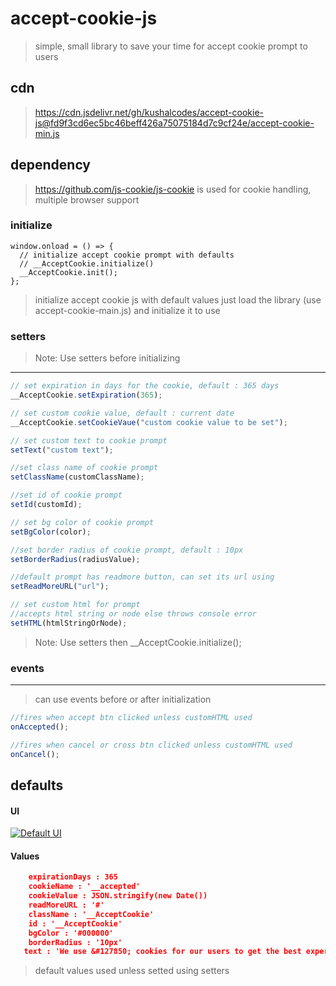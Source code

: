 # accept-cookie-js

> simple, small library to save your time for accept cookie prompt to users

## cdn

> https://cdn.jsdelivr.net/gh/kushalcodes/accept-cookie-js@fd9f3cd6ec5bc46beff426a75075184d7c9cf24e/accept-cookie-min.js

## dependency

> https://github.com/js-cookie/js-cookie is used for cookie handling, multiple browser support

### initialize

    window.onload = () => {
      // initialize accept cookie prompt with defaults
      // __AcceptCookie.initialize()
      __AcceptCookie.init();
    };

> initialize accept cookie js with default values
> just load the library (use accept-cookie-main.js) and initialize it to use

### setters

> Note: Use setters before initializing

---

```javascript
// set expiration in days for the cookie, default : 365 days
__AcceptCookie.setExpiration(365);

// set custom cookie value, default : current date
__AcceptCookie.setCookieVaue("custom cookie value to be set");

// set custom text to cookie prompt
setText("custom text");

//set class name of cookie prompt
setClassName(customClassName);

//set id of cookie prompt
setId(customId);

// set bg color of cookie prompt
setBgColor(color);

//set border radius of cookie prompt, default : 10px
setBorderRadius(radiusValue);

//default prompt has readmore button, can set its url using
setReadMoreURL("url");

// set custom html for prompt
//accepts html string or node else throws console error
setHTML(htmlStringOrNode);
```

> Note: Use setters then \_\_AcceptCookie.initialize();

### events

---

> can use events before or after initialization

```javascript
//fires when accept btn clicked unless customHTML used
onAccepted();

//fires when cancel or cross btn clicked unless customHTML used
onCancel();
```

## defaults

#### UI

[![Default UI](https://i.imgur.com/a4e8E8a.png "Default UI")](http://i.imgur.com/a4e8E8a.png "Default UI")

#### Values

```json
    expirationDays : 365
    cookieName : '__accepted'
    cookieValue : JSON.stringify(new Date())
    readMoreURL : '#'
    className : '__AcceptCookie'
    id : '__AcceptCookie'
    bgColor : '#000000'
    borderRadius : '10px'
   text : 'We use &#127850; cookies for our users to get the best experience.'
```

> default values used unless setted using setters
